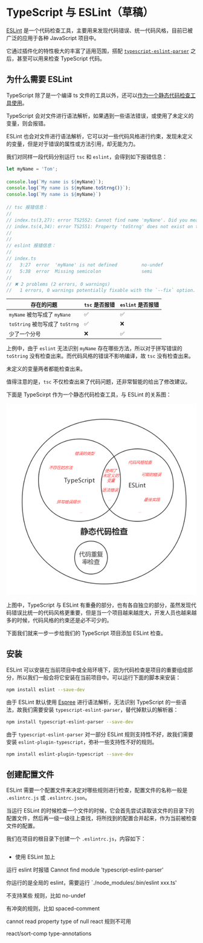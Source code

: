 # TypeScript 与 ESLint（草稿）

[ESLint][] 是一个代码检查工具，主要用来发现代码错误、统一代码风格，目前已被广泛的应用于各种 JavaScript 项目中。

它通过插件化的特性极大的丰富了适用范围，搭配 [`typescript-eslint-parser`][] 之后，甚至可以用来检查 TypeScript 代码。

## 为什么需要 ESLint

TypeScript 除了是一个编译 ts 文件的工具以外，还可以[作为一个静态代码检查工具使用]()。

TypeScript 会对文件进行语法解析，如果遇到一些语法错误，或使用了未定义的变量，则会报错。

ESLint 也会对文件进行语法解析，它可以对一些代码风格进行约束，发现未定义的变量，但是对于错误的属性或方法引用，却无能为力。

我们对同样一段代码分别运行 `tsc` 和 `eslint`，会得到如下报错信息：

```ts
let myName = 'Tom';

console.log(`My name is ${myNane}`);
console.log(`My name is ${myName.toStrng()}`);
console.log(`My name is ${myName}`)

// tsc 报错信息：
//
// index.ts(3,27): error TS2552: Cannot find name 'myNane'. Did you mean 'myName'?
// index.ts(4,34): error TS2551: Property 'toStrng' does not exist on type 'string'. Did you mean 'toString'?
//
//
// eslint 报错信息：
//
// index.ts
//   3:27  error  'myNane' is not defined         no-undef
//   5:38  error  Missing semicolon               semi
//
// ✖ 2 problems (2 errors, 0 warnings)
//   1 errors, 0 warnings potentially fixable with the `--fix` option.
```

| 存在的问题 | `tsc` 是否报错 | `eslint` 是否报错 |
| --------- | ------------- | ---------------- |
| `myName` 被勿写成了 `myNane` | ✅ | ✅ |
| `toString` 被勿写成了 `toStrng` | ✅️ | ❌ |
| 少了一个分号 | ❌ | ✅ |

上例中，由于 `eslint` 无法识别 `myName` 存在哪些方法，所以对于拼写错误的 `toString` 没有检查出来。而代码风格的错误不影响编译，故 `tsc` 没有检查出来。

未定义的变量两者都能检查出来。

值得注意的是，`tsc` 不仅检查出来了代码问题，还非常智能的给出了修改建议。

下面是 TypeScirpt 作为一个静态代码检查工具，与 ESLint 的关系图：

![TypeScript 和 ESLint 的关系](../assets/typescript-eslint.png)

上图中，TypeScript 与 ESLint 有重叠的部分，也有各自独立的部分，虽然发现代码错误比统一的代码风格更重要，但是当一个项目越来越庞大，开发人员也越来越多的时候，代码风格的约束还是必不可少的。

下面我们就来一步一步给我们的 TypeScript 项目添加 ESLint 检查。

## 安装

ESLint 可以安装在当前项目中或全局环境下，因为代码检查是项目的重要组成部分，所以我们一般会将它安装在当前项目中。可以运行下面的脚本来安装：

```bash
npm install eslint --save-dev
```

由于 ESLint 默认使用 [Espree](https://github.com/eslint/espree) 进行语法解析，无法识别 TypeScript 的一些语法，故我们需要安装 `typescript-eslint-parser`，替代掉默认的解析器：

```bash
npm install typescript-eslint-parser --save-dev
```

由于 `typescript-eslint-parser` 对一部分 ESLint 规则支持性不好，故我们需要安装 `eslint-plugin-typescript`，弥补一些支持性不好的规则。

```bash
npm install eslint-plugin-typescript --save-dev
```

## 创建配置文件

ESLint 需要一个配置文件来决定对哪些规则进行检查，配置文件的名称一般是 `.eslintrc.js` 或 `.eslintrc.json`。

当运行 ESLint 的时候检查一个文件的时候，它会首先尝试读取该文件的目录下的配置文件，然后再一级一级往上查找，将所找到的配置合并起来，作为当前被检查文件的配置。

我们在项目的根目录下创建一个 `.eslintrc.js`，内容如下：

```js

```

- 使用 ESLint 加上

运行 eslint 时报错 Cannot find module 'typescript-eslint-parser'

你运行的是全局的 eslint，需要运行 `./node_modules/.bin/eslint xxx.ts'

不支持某些 规则，比如 no-undef

有冲突的规则，比如 spaced-comment


cannot read property type of null
react 规则不可用


react/sort-comp type-annotations

[ESLint]: https://eslint.org/
[`typescript-eslint-parser`]: https://github.com/eslint/typescript-eslint-parser